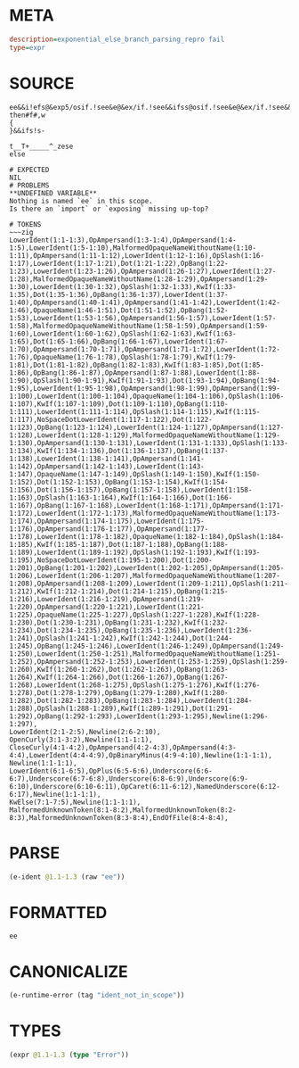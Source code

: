 # META
~~~ini
description=exponential_else_branch_parsing_repro fail
type=expr
~~~
# SOURCE
~~~roc
ee&&i!efs@&exp5/osif.!see&e@&ex/if.!see&&ifss@osif.!see&e@&ex/if.!see&&ifss@5/if.!if.!&ex/if.!see&&ifss@5/if.!is5/if.osif.!see&e@&ex/if.!see&&ifss@5/if.!if.!xpAs5/if.!see&e@&e&&ifss@5/if.!is5/if.osif.!see&e@&ex/if.!see&&ifss@5/if.!if.!xpAs5/if.!see&e@&expos5/if.!if.!poxpos5/if.!if.!pos5/if.!xp#'
then#f#,w
{
}&&ifs!s-

t__T+_____^_zese
else
~~~
~~~
# EXPECTED
NIL
# PROBLEMS
**UNDEFINED VARIABLE**
Nothing is named `ee` in this scope.
Is there an `import` or `exposing` missing up-top?

# TOKENS
~~~zig
LowerIdent(1:1-1:3),OpAmpersand(1:3-1:4),OpAmpersand(1:4-1:5),LowerIdent(1:5-1:10),MalformedOpaqueNameWithoutName(1:10-1:11),OpAmpersand(1:11-1:12),LowerIdent(1:12-1:16),OpSlash(1:16-1:17),LowerIdent(1:17-1:21),Dot(1:21-1:22),OpBang(1:22-1:23),LowerIdent(1:23-1:26),OpAmpersand(1:26-1:27),LowerIdent(1:27-1:28),MalformedOpaqueNameWithoutName(1:28-1:29),OpAmpersand(1:29-1:30),LowerIdent(1:30-1:32),OpSlash(1:32-1:33),KwIf(1:33-1:35),Dot(1:35-1:36),OpBang(1:36-1:37),LowerIdent(1:37-1:40),OpAmpersand(1:40-1:41),OpAmpersand(1:41-1:42),LowerIdent(1:42-1:46),OpaqueName(1:46-1:51),Dot(1:51-1:52),OpBang(1:52-1:53),LowerIdent(1:53-1:56),OpAmpersand(1:56-1:57),LowerIdent(1:57-1:58),MalformedOpaqueNameWithoutName(1:58-1:59),OpAmpersand(1:59-1:60),LowerIdent(1:60-1:62),OpSlash(1:62-1:63),KwIf(1:63-1:65),Dot(1:65-1:66),OpBang(1:66-1:67),LowerIdent(1:67-1:70),OpAmpersand(1:70-1:71),OpAmpersand(1:71-1:72),LowerIdent(1:72-1:76),OpaqueName(1:76-1:78),OpSlash(1:78-1:79),KwIf(1:79-1:81),Dot(1:81-1:82),OpBang(1:82-1:83),KwIf(1:83-1:85),Dot(1:85-1:86),OpBang(1:86-1:87),OpAmpersand(1:87-1:88),LowerIdent(1:88-1:90),OpSlash(1:90-1:91),KwIf(1:91-1:93),Dot(1:93-1:94),OpBang(1:94-1:95),LowerIdent(1:95-1:98),OpAmpersand(1:98-1:99),OpAmpersand(1:99-1:100),LowerIdent(1:100-1:104),OpaqueName(1:104-1:106),OpSlash(1:106-1:107),KwIf(1:107-1:109),Dot(1:109-1:110),OpBang(1:110-1:111),LowerIdent(1:111-1:114),OpSlash(1:114-1:115),KwIf(1:115-1:117),NoSpaceDotLowerIdent(1:117-1:122),Dot(1:122-1:123),OpBang(1:123-1:124),LowerIdent(1:124-1:127),OpAmpersand(1:127-1:128),LowerIdent(1:128-1:129),MalformedOpaqueNameWithoutName(1:129-1:130),OpAmpersand(1:130-1:131),LowerIdent(1:131-1:133),OpSlash(1:133-1:134),KwIf(1:134-1:136),Dot(1:136-1:137),OpBang(1:137-1:138),LowerIdent(1:138-1:141),OpAmpersand(1:141-1:142),OpAmpersand(1:142-1:143),LowerIdent(1:143-1:147),OpaqueName(1:147-1:149),OpSlash(1:149-1:150),KwIf(1:150-1:152),Dot(1:152-1:153),OpBang(1:153-1:154),KwIf(1:154-1:156),Dot(1:156-1:157),OpBang(1:157-1:158),LowerIdent(1:158-1:163),OpSlash(1:163-1:164),KwIf(1:164-1:166),Dot(1:166-1:167),OpBang(1:167-1:168),LowerIdent(1:168-1:171),OpAmpersand(1:171-1:172),LowerIdent(1:172-1:173),MalformedOpaqueNameWithoutName(1:173-1:174),OpAmpersand(1:174-1:175),LowerIdent(1:175-1:176),OpAmpersand(1:176-1:177),OpAmpersand(1:177-1:178),LowerIdent(1:178-1:182),OpaqueName(1:182-1:184),OpSlash(1:184-1:185),KwIf(1:185-1:187),Dot(1:187-1:188),OpBang(1:188-1:189),LowerIdent(1:189-1:192),OpSlash(1:192-1:193),KwIf(1:193-1:195),NoSpaceDotLowerIdent(1:195-1:200),Dot(1:200-1:201),OpBang(1:201-1:202),LowerIdent(1:202-1:205),OpAmpersand(1:205-1:206),LowerIdent(1:206-1:207),MalformedOpaqueNameWithoutName(1:207-1:208),OpAmpersand(1:208-1:209),LowerIdent(1:209-1:211),OpSlash(1:211-1:212),KwIf(1:212-1:214),Dot(1:214-1:215),OpBang(1:215-1:216),LowerIdent(1:216-1:219),OpAmpersand(1:219-1:220),OpAmpersand(1:220-1:221),LowerIdent(1:221-1:225),OpaqueName(1:225-1:227),OpSlash(1:227-1:228),KwIf(1:228-1:230),Dot(1:230-1:231),OpBang(1:231-1:232),KwIf(1:232-1:234),Dot(1:234-1:235),OpBang(1:235-1:236),LowerIdent(1:236-1:241),OpSlash(1:241-1:242),KwIf(1:242-1:244),Dot(1:244-1:245),OpBang(1:245-1:246),LowerIdent(1:246-1:249),OpAmpersand(1:249-1:250),LowerIdent(1:250-1:251),MalformedOpaqueNameWithoutName(1:251-1:252),OpAmpersand(1:252-1:253),LowerIdent(1:253-1:259),OpSlash(1:259-1:260),KwIf(1:260-1:262),Dot(1:262-1:263),OpBang(1:263-1:264),KwIf(1:264-1:266),Dot(1:266-1:267),OpBang(1:267-1:268),LowerIdent(1:268-1:275),OpSlash(1:275-1:276),KwIf(1:276-1:278),Dot(1:278-1:279),OpBang(1:279-1:280),KwIf(1:280-1:282),Dot(1:282-1:283),OpBang(1:283-1:284),LowerIdent(1:284-1:288),OpSlash(1:288-1:289),KwIf(1:289-1:291),Dot(1:291-1:292),OpBang(1:292-1:293),LowerIdent(1:293-1:295),Newline(1:296-1:297),
LowerIdent(2:1-2:5),Newline(2:6-2:10),
OpenCurly(3:1-3:2),Newline(1:1-1:1),
CloseCurly(4:1-4:2),OpAmpersand(4:2-4:3),OpAmpersand(4:3-4:4),LowerIdent(4:4-4:9),OpBinaryMinus(4:9-4:10),Newline(1:1-1:1),
Newline(1:1-1:1),
LowerIdent(6:1-6:5),OpPlus(6:5-6:6),Underscore(6:6-6:7),Underscore(6:7-6:8),Underscore(6:8-6:9),Underscore(6:9-6:10),Underscore(6:10-6:11),OpCaret(6:11-6:12),NamedUnderscore(6:12-6:17),Newline(1:1-1:1),
KwElse(7:1-7:5),Newline(1:1-1:1),
MalformedUnknownToken(8:1-8:2),MalformedUnknownToken(8:2-8:3),MalformedUnknownToken(8:3-8:4),EndOfFile(8:4-8:4),
~~~
# PARSE
~~~clojure
(e-ident @1.1-1.3 (raw "ee"))
~~~
# FORMATTED
~~~roc
ee
~~~
# CANONICALIZE
~~~clojure
(e-runtime-error (tag "ident_not_in_scope"))
~~~
# TYPES
~~~clojure
(expr @1.1-1.3 (type "Error"))
~~~
